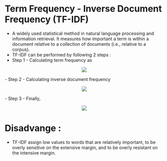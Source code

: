 # Term Frequency - Inverse Document Frequency (TF-IDF)
- A widely used statistical method in natural language processing and information retrieval. It measures how important a term is within a document relative to a collection of documents (i.e., relative to a corpus).
- TF-IDF can be performed by following 2 steps :
- Step 1 - Calculating term frequency as
<p align="center">
  <img src="https://github.com/who-deepanshu/Deep-Learning/assets/129099978/852981d8-fd03-479e-85f2-617ab46854f9">
</p>
- Step 2 - Calculating inverse document frequency
<p align="center">
  <img src="https://github.com/who-deepanshu/Deep-Learning/assets/129099978/7e376615-1823-40cb-8c09-dd98cb1e9fa5">
</p>
- Step 3 - Finally, 
<p align="center">
  <img src="https://github.com/who-deepanshu/Deep-Learning/assets/129099978/0c52c363-e667-422f-8cbc-66d80d0ead21">
</p>


# Disadvange :
- TF-IDF assign low values to words that are relatively important, to be overly sensitive on the extensive margin, and to be overly resistant on the intensive margin.
